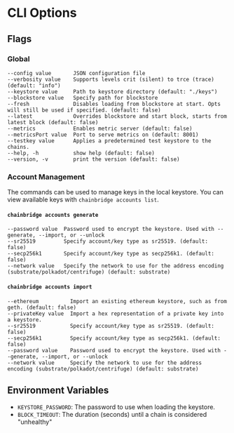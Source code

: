 # CLI Options

## Flags

### Global

```text
--config value       JSON configuration file
--verbosity value    Supports levels crit (silent) to trce (trace) (default: "info")
--keystore value     Path to keystore directory (default: "./keys")
--blockstore value   Specify path for blockstore
--fresh              Disables loading from blockstore at start. Opts will still be used if specified. (default: false)
--latest             Overrides blockstore and start block, starts from latest block (default: false)
--metrics            Enables metric server (default: false)
--metricsPort value  Port to serve metrics on (default: 8001)
--testkey value      Applies a predetermined test keystore to the chains.
--help, -h           show help (default: false)
--version, -v        print the version (default: false)
```

### Account Management

The commands can be used to manage keys in the local keystore. You can view available keys with `chainbridge accounts list`.

#### `chainbridge accounts generate`

```text
--password value  Password used to encrypt the keystore. Used with --generate, --import, or --unlock
--sr25519         Specify account/key type as sr25519. (default: false)
--secp256k1       Specify account/key type as secp256k1. (default: false)
--network value   Specify the network to use for the address encoding (substrate/polkadot/centrifuge) (default: substrate)
```

#### `chainbridge accounts import`

```text
--ethereum          Import an existing ethereum keystore, such as from geth. (default: false)
--privateKey value  Import a hex representation of a private key into a keystore.
--sr25519           Specify account/key type as sr25519. (default: false)
--secp256k1         Specify account/key type as secp256k1. (default: false)
--password value    Password used to encrypt the keystore. Used with --generate, --import, or --unlock
--network value     Specify the network to use for the address encoding (substrate/polkadot/centrifuge) (default: substrate)
```

## Environment Variables

* `KEYSTORE_PASSWORD`: The password to use when loading the keystore.
* `BLOCK_TIMEOUT`: The duration \(seconds\) until a chain is considered "unhealthy"

